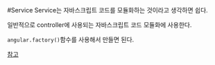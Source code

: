 #Service
Service는 자바스크립트 코드를 모듈화하는 것이라고 생각하면 쉽다.

일반적으로 controller에 사용되는 자바스크립트 코드 모듈화에 사용한다.

`angular.factory()`함수를 사용해서 만들면 된다.

[참고](https://docs.angularjs.org/guide/services)